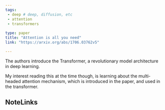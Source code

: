 ```yaml
---
tags: 
 - deep # deep, diffusion, etc
 - attention
 - transformers
 
type: paper
title: "Attention is all you need"
link: "https://arxiv.org/abs/1706.03762v5"

---
```


The authors introduce the Transformer, a revolutionary model architecture in deep learning. 

My interest reading this at the time though, is learning about the multi-headed attention mechanism, which is introduced in the paper, and used in the transformer. 



## NoteLinks